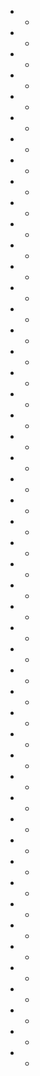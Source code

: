 - +
- +
- +
- +
- +
- +
- +
- +
- +
- +
- +
- +
- +
- +
- +
- +
- +
- +
- +
- +
- +
- +
- +
- +
- +
- +
- +
- +
- +
- +
- +
- +
- +
- +
- +
- +
- +
- +
- +
- +
- +
- +
- +
- +
- +
- +
- +
- +
- +
- +

